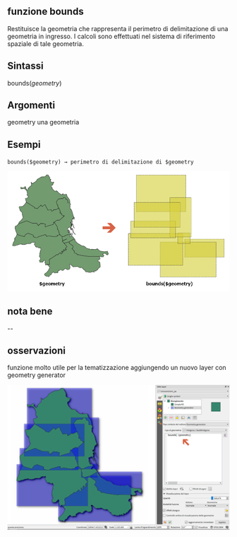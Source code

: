 ## funzione bounds

Restituisce la geometria che rappresenta il perimetro di delimitazione di una geometria in ingresso. I calcoli sono effettuati nel sistema di riferimento spaziale di tale geometria.

## Sintassi

bounds(*geometry*)

## Argomenti

geometry una geometria

## Esempi

`bounds($geometry) → perimetro di delimitazione di $geometry`

<img src="/img/bounds/bounds1.png">

## nota bene

--

## osservazioni

funzione molto utile per la tematizzazione aggiungendo un nuovo layer con geometry generator

<img src="/img/bounds/bounds2.png">
